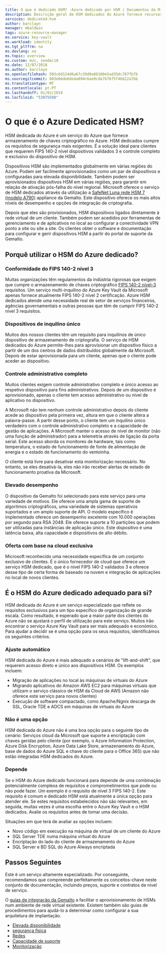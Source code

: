 ```yaml
---
title: O que é dedicado HSM? -Azure dedicado por HSM | Documentos da Microsoft
description: Descrição geral de HSM dedicados do Azure fornece recursos de armazenamento de chaves no Azure que cumpra FIPS 140-2 nível 3 certificação
services: dedicated-hsm
author: barclayn
manager: mbaldwin
tags: azure-resource-manager
ms.service: key-vault
ms.workload: identity
ms.tgt_pltfrm: na
ms.devlang: na
ms.topic: overview
ms.custom: mvc, seodec18
ms.date: 12/07/2018
ms.author: barclayn
ms.openlocfilehash: 503c6d124d6a67c39d9a88100e5ad35dc787fb7b
ms.sourcegitcommit: 803e66de6de4a094c6ae9cde7b76f5f4b622a7bb
ms.translationtype: MT
ms.contentlocale: pt-PT
ms.lasthandoff: 01/02/2019
ms.locfileid: "53975598"
---
```

# <a name="what-is-azure-dedicated-hsm"></a>O que é o Azure Dedicated HSM?

HSM dedicada do Azure é um serviço do Azure que fornece armazenamento de chaves criptográfico no Azure. HSM dedicados cumpre os requisitos de segurança mais exigentes. É a solução ideal para clientes que requerem FIPS 140-2 nível dispositivos validados 3 e controle completo e exclusivo do dispositivo de HSM. 

 Dispositivos HSM são implementados globalmente em várias regiões do Azure. Podem ser facilmente aprovisionados como um par de dispositivos e configuradas para elevada disponibilidade. Também podem ser aprovisionados dispositivos HSM em várias regiões, para garantir em relação de ativação pós-falha do nível regional. Microsoft oferece o serviço de HSM dedicados através da utilização a [SafeNet Luna rede HSM 7 (modelo A790)](https://safenet.gemalto.com/data-encryption/hardware-security-modules-hsms/safenet-network-hsm/) appliance da Gemalto. Este dispositivo oferece os mais altos níveis de desempenho e opções de integração de criptografia. 

Depois que eles são provisionados, HSM dispositivos ligados diretamente à rede virtual de um cliente. Também podem ser acedidos por ferramentas de gerenciamento e de aplicativos no local ao configurar a conectividade VPN ponto a site ou site a site. Os clientes obter o software e documentação para configurar e gerir dispositivos HSM a partir do portal de suporte da Gemalto.

## <a name="why-use-azure-dedicated-hsm"></a>Porquê utilizar o HSM do Azure dedicado?

### <a name="fips-140-2-level-3-compliance"></a>Conformidade do FIPS 140-2 nível 3

Muitas organizações têm regulamentos da indústria rigorosas que exigem que cumpre o armazenamento de chaves criptográfico [FIPS 140-2 nível-3](https://csrc.nist.gov/publications/detail/fips/140/2/final) requisitos. Um serviço multi-inquilino do Azure Key Vault da Microsoft apenas fornece atualmente FIPS 140-2 nível 2 certificação. Azure HSM dedicados atende uma necessidade real de setor de serviços financeiros, agências governamentais e outras pessoas que têm de cumprir FIPS 140-2 nível 3 requisitos.

### <a name="single-tenant-devices"></a>Dispositivos de inquilino único

Muitos dos nossos clientes têm um requisito para inquilinos de único dispositivo de armazenamento de criptografia. O serviço de HSM dedicados do Azure permite-lhes para aprovisionar um dispositivo físico a partir de um dos centros de dados distribuídos globalmente da Microsoft. Depois de estar aprovisionada para um cliente, apenas que o cliente pode aceder ao dispositivo.

### <a name="full-administrative-control"></a>Controle administrativo completo

Muitos clientes exigem controle administrativo completo e único acesso ao respetivo dispositivo para fins administrativos. Depois de um dispositivo é aprovisionado, apenas o cliente tem acesso administrativo ou nível de aplicativo no dispositivo.

 A Microsoft não tem nenhum controle administrativo depois do cliente acede ao dispositivo pela primeira vez, altura em que o cliente altera a palavra-passe. A partir desse ponto, o cliente tem um inquilino único verdadeiro com o controle administrativo completo e a capacidade de gestão de aplicações. A Microsoft manter o acesso de nível de monitor (não uma função de administrador) para a telemetria através de ligação da porta serial. Este acesso aborda os monitores de hardware, tais como temperatura, o estado de funcionamento de fonte de alimentação de energia e o estado de funcionamento do ventoinha. 
 
 O cliente está livre para desativar esta monitorização necessário. No entanto, se eles desativá-la, eles não irão receber alertas de estado de funcionamento proativa da Microsoft.

### <a name="high-performance"></a>Elevado desempenho

O dispositivo da Gemalto foi selecionado para este serviço para uma variedade de motivos. Ele oferece uma ampla gama de suporte de algoritmos criptográficos, uma variedade de sistemas operativos suportados e um amplo suporte de API. O modelo específico é implementado oferece um desempenho excelente com 10.000 operações por segundo para RSA 2048. Ele oferece suporte a 10 partições que podem ser utilizadas para instâncias de aplicação único. Este dispositivo é uma latência baixa, alta capacidade e dispositivos de alto débito.

### <a name="unique-cloud-based-offering"></a>Oferta com base na cloud exclusiva

Microsoft reconhecido uma necessidade específica de um conjunto exclusivo de clientes. É o único fornecedor de cloud que oferece um serviço HSM dedicado, que é o nível FIPS 140-2 validados 3 e oferece desse tipo de certa forma de baseado na nuvem e integração de aplicações no local de novos clientes.

## <a name="is-azure-dedicated-hsm-right-for-you"></a>É o HSM do Azure dedicado adequado para si?

HSM dedicada do Azure é um serviço especializado que reflete os requisitos exclusivos para um tipo específico de organização de grande escala. Como resultado, é esperado que a maior parte dos clientes do Azure não se ajustará o perfil de utilização para este serviço. Muitos irão encontrar o serviço Azure Key Vault para ser mais adequado e económico. Para ajudar a decidir se é uma opção para os seus requisitos, identificámos os seguintes critérios.

### <a name="best-fit"></a>Ajuste automático

HSM dedicada do Azure é mais adequado a cenários de "lift-and-shift", que requerem acesso direto e único aos dispositivos HSM. Os exemplos incluem:

- Migração de aplicações no local às máquinas de virtuais do Azure
- Migrando aplicativos do Amazon AWS EC2 para máquinas virtuais que utilizam o serviço clássico de HSM da Cloud de AWS (Amazon não oferece este serviço para novos clientes)
- Execução de software compactado, como Apache/Ngnix descarga de SSL, Oracle TDE e ADCS em máquinas de virtuais do Azure 

### <a name="not-a-fit"></a>Não é uma opção

HSM dedicada do Azure não é uma boa opção para o seguinte tipo de cenário: Serviços cloud da Microsoft que suporte a encriptação com chaves geridas pelo cliente (por exemplo, o Azure Information Protection, Azure Disk Encryption, Azure Data Lake Store, armazenamento do Azure, base de dados do Azure SQL e chave do cliente para o Office 365) que não estão integradas HSM dedicados do Azure.

### <a name="it-depends"></a>Depende

Se o HSM do Azure dedicado funcionará para depende de uma combinação potencialmente complexa de requisitos e comprometimentos que pode ou não pode fazer. Um exemplo é o requisito de nível 3 FIPS 140-2. Este requisito é comum e dedicado HSM está atualmente a única opção para atender ele. Se estes requisitos estabelecidos não são relevantes, em seguida, muitas vezes é uma escolha entre o Azure Key Vault e o HSM dedicados. Avalie os requisitos antes de tomar uma decisão.

Situações em que terá de avaliar as opções incluem: 

- Novo código em execução na máquina de virtual de um cliente do Azure
- SQL Server TDE numa máquina virtual do Azure
- Encriptação do lado do cliente de armazenamento do Azure
- SQL Server e BD SQL do Azure Always encriptada

## <a name="next-steps"></a>Passos Seguintes

Este é um serviço altamente especializado. Por conseguinte, recomendamos que compreende perfeitamente os conceitos-chave neste conjunto de documentação, incluindo preços, suporte e contratos de nível de serviço. 

O [guias de integração da Gemalto](https://safenet.gemalto.com/partners/microsoft/) a facilitar o aprovisionamento de HSMs num ambiente de rede virtual existente. Existem também são guias de procedimentos para ajudá-lo a determinar como configurar a sua arquitetura de implantação.

* [Elevada disponibilidade](high-availability.md)
* [segurança física](physical-security.md)
* [Redes](networking.md)
* [Capacidade de suporte](supportability.md)
* [Monitorização](monitoring.md)
